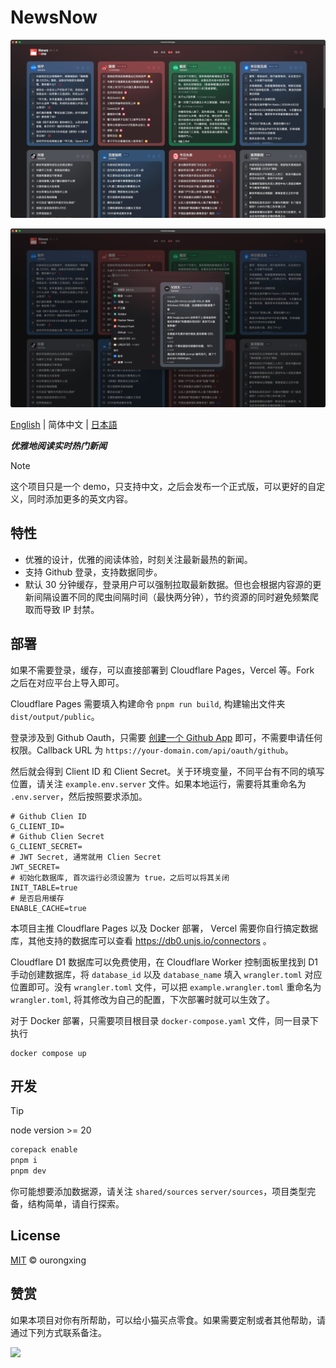 # NewsNow

![](screenshots/preview-1.png)

![](screenshots/preview-2.png)

[English](./README.md) | 简体中文 | [日本語](./README.ja-JP.md)

***优雅地阅读实时热门新闻***

> [!NOTE]
> 这个项目只是一个 demo，只支持中文，之后会发布一个正式版，可以更好的自定义，同时添加更多的英文内容。
>
## 特性
- 优雅的设计，优雅的阅读体验，时刻关注最新最热的新闻。
- 支持 Github 登录，支持数据同步。
- 默认 30 分钟缓存，登录用户可以强制拉取最新数据。但也会根据内容源的更新间隔设置不同的爬虫间隔时间（最快两分钟），节约资源的同时避免频繁爬取而导致 IP 封禁。

## 部署

如果不需要登录，缓存，可以直接部署到 Cloudflare Pages，Vercel 等。Fork 之后在对应平台上导入即可。

Cloudflare Pages 需要填入构建命令 `pnpm run build`, 构建输出文件夹 `dist/output/public`。

登录涉及到 Github Oauth，只需要 [创建一个 Github App](https://github.com/settings/applications/new) 即可，不需要申请任何权限。Callback URL 为 `https://your-domain.com/api/oauth/github`。

然后就会得到 Client ID 和 Client Secret。关于环境变量，不同平台有不同的填写位置，请关注 `example.env.server` 文件。如果本地运行，需要将其重命名为 `.env.server`，然后按照要求添加。

```env
# Github Clien ID
G_CLIENT_ID=
# Github Clien Secret
G_CLIENT_SECRET=
# JWT Secret, 通常就用 Clien Secret
JWT_SECRET=
# 初始化数据库, 首次运行必须设置为 true，之后可以将其关闭
INIT_TABLE=true
# 是否启用缓存
ENABLE_CACHE=true
```

本项目主推 Cloudflare Pages 以及 Docker 部署， Vercel 需要你自行搞定数据库，其他支持的数据库可以查看 https://db0.unjs.io/connectors 。

Cloudflare D1 数据库可以免费使用，在 Cloudflare Worker 控制面板里找到 D1 手动创建数据库，将 `database_id` 以及 `database_name` 填入 `wrangler.toml` 对应位置即可。没有 `wrangler.toml` 文件，可以把 `example.wrangler.toml` 重命名为 `wrangler.toml`, 将其修改为自己的配置，下次部署时就可以生效了。

对于 Docker 部署，只需要项目根目录 `docker-compose.yaml` 文件，同一目录下执行
```
docker compose up
```

## 开发
> [!TIP]
> node version >= 20

```bash
corepack enable
pnpm i
pnpm dev
```

你可能想要添加数据源，请关注 `shared/sources` `server/sources`，项目类型完备，结构简单，请自行探索。

## License

[MIT](./LICENSE) © ourongxing

## 赞赏
如果本项目对你有所帮助，可以给小猫买点零食。如果需要定制或者其他帮助，请通过下列方式联系备注。

![](./screenshots/reward.gif)
